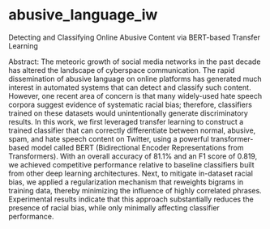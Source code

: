 # abusive_language_iw
Detecting and Classifying Online Abusive Content via BERT-based Transfer Learning


Abstract:
The meteoric growth of social media networks in the past decade has altered the landscape of
cyberspace communication. The rapid dissemination of abusive language on online platforms has
generated much interest in automated systems that can detect and classify such content. However,
one recent area of concern is that many widely-used hate speech corpora suggest evidence
of systematic racial bias; therefore, classifiers trained on these datasets would unintentionally
generate discriminatory results. In this work, we first leveraged transfer learning to construct a
trained classifier that can correctly differentiate between normal, abusive, spam, and hate speech
content on Twitter, using a powerful transformer-based model called BERT (Bidirectional Encoder
Representations from Transformers). With an overall accuracy of 81.1% and an F1 score of 0.819,
we achieved competitive performance relative to baseline classifiers built from other deep learning
architectures. Next, to mitigate in-dataset racial bias, we applied a regularization mechanism that
reweights bigrams in training data, thereby minimizing the influence of highly correlated phrases.
Experimental results indicate that this approach substantially reduces the presence of racial bias,
while only minimally affecting classifier performance.
